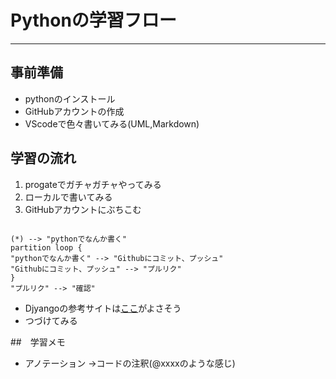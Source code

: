 # Pythonの学習フロー

---

## 事前準備

- pythonのインストール
- GitHubアカウントの作成
- VScodeで色々書いてみる(UML,Markdown)

## 学習の流れ

1. progateでガチャガチャやってみる
2. ローカルで書いてみる
3. GitHubアカウントにぶちこむ

```puml

(*) --> "pythonでなんか書く"
partition loop {
"pythonでなんか書く" --> "Githubにコミット、プッシュ"
"Githubにコミット、プッシュ" --> "プルリク"
}
"プルリク" --> "確認"
```

- Djyangoの参考サイトは[ここ](https://docs.djangoproject.com/ja/3.1/intro/tutorial01/)がよさそう
- つづけてみる

##　学習メモ

- アノテーション
→コードの注釈(@xxxxのような感じ)
